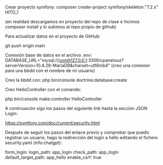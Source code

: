 Crear proyecto symfony:
composer create-project symfony/skeleton:"7.2.x" HITO_1

(en realidad descargamos en proyecto del repo de clase e hicimos composer install y lo subimos al repo propio de github)

Para actualizar datos en el proyecto de GitHub:

git push origin main

Conexión base de datos en el archivo .env:
DATABASE_URL="mysql://root@127.0.0.1:3306/cpanelouz?serverVersion=10.4.28-MariaDB&charset=utf8mb4"
(creo una conexion para una bbdd con el nombre de mi usuario)

Creo la bbdd con:
php bin/console doctrine:database:create

Creo HelloController con el comando:

php bin/console make:controller HelloController

A continuación sigo los pasos del siguiente link hasta la sección JSON Login:

https://symfony.com/doc/current/security.html 

Después de seguir los pasos del enlace previo y comprobar que puedo registrar un usuario, hago la redirección del login a hello editando el fichero security.yaml (info:chatgpt):

 form_login:
                login_path: app_login
                check_path: app_login
                default_target_path: app_hello
                enable_csrf: true
